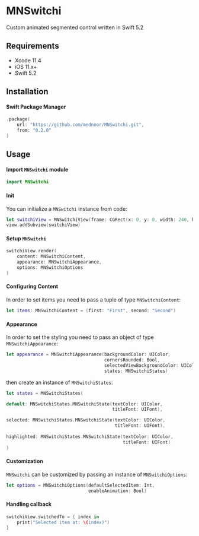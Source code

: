 # MNSwitchi

Custom animated segmented control written in Swift 5.2

## Requirements

- Xcode 11.4
- iOS 11.x+
- Swift 5.2

## Installation
#### Swift Package Manager
```swift
.package(
    url: "https://github.com/mednoor/MNSwitchi.git",
    from: "0.2.0"
)
```


## Usage
#### Import `MNSwitchi` module
```swift
import MNSwitchi
```

#### Init
You can initialize a `MNSwitchi` instance from code:

```swift
let switchiView = MNSwitchiView(frame: CGRect(x: 0, y: 0, width: 240, height: 36))
view.addSubview(switchiView)
```

#### Setup `MNSwitchi`
```swift
switchiView.render(
	content: MNSwitchiContent,
	appearance: MNSwitchiAppearance,
	options: MNSwitchiOptions
)
```

#### Configuring Content 
In order to set items you need to pass a tuple of type `MNSwitchiContent`:

```swift
let items: MNSwitchiContent = (first: "First", second: "Second")
```

#### Appearance 
In order to set the styling you need to pass an object of type `MNSwitchiAppearance`:

```swift
let appearance = MNSwitchiAppearance(backgroundColor: UIColor,
                                     cornersRounded: Bool,
                                     selectedViewBackgroundColor: UIColor,
                                     states: MNSwitchiStates)
```

then create an instance of `MNSwitchiStates`:
```swift
let states = MNSwitchiStates(

default: MNSwitchiStates.MNSwitchiState(textColor: UIColor,
                                        titleFont: UIFont),

selected: MNSwitchiStates.MNSwitchiState(textColor: UIColor,
                                         titleFont: UIFont),
            
highlighted: MNSwitchiStates.MNSwitchiState(textColor: UIColor,
                                            titleFont: UIFont)
)
```

#### Customization
`MNSwitchi` can be customized by passing an instance of `MNSwitchiOptions`:
```swift
let options = MNSwitchiOptions(defaultSelectedItem: Int,
                               enableAnimation: Bool)
```

#### Handling callback

```swift
switchiView.switchedTo = { index in
    print("Selected item at: \(index)")
}
```
